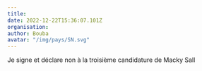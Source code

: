 ```yaml
---
title: 
date: 2022-12-22T15:36:07.101Z
organisation: 
author: Bouba
avatar: "/img/pays/SN.svg"
---
```


 Je signe et déclare non à la troisième candidature de Macky Sall
